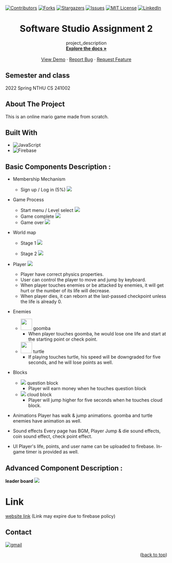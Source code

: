 

<a name="readme-top"></a>

<!-- PROJECT SHIELDS -->
[![Contributors][contributors-shield]][contributors-url]
[![Forks][forks-shield]][forks-url]
[![Stargazers][stars-shield]][stars-url]
[![Issues][issues-shield]][issues-url]
[![MIT License][license-shield]][license-url]
[![LinkedIn][linkedin-shield]][linkedin-url]

# <center>Software Studio Assignment 2</center>

<div align="center">

  <p align="center">
    project_description
    <br />
    <a href="https://github.com/Lewis-Tsai/Software-Studio-Assignment-02"><strong>Explore the docs »</strong></a>
    <br />
    <br />
    <a href="https://github.com/Lewis-Tsai/Software-Studio-Assignment-02">View Demo</a>
    ·
    <a href="https://github.com/Lewis-Tsai/Software-Studio-Assignment-02/issues">Report Bug</a>
    ·
    <a href="https://github.com/Lewis-Tsai/Software-Studio-Assignment-02/issues">Request Feature</a>
  </p>
</div>

## Semester and class
2022 Spring NTHU CS 241002	

<!-- ABOUT THE PROJECT -->
## About The Project
This is an online mario game made from scratch.

## Built With

* ![JavaScript](https://img.shields.io/badge/javascript-%23323330.svg?style=for-the-badge&logo=javascript&logoColor=%23F7DF1E)
* ![Firebase](https://img.shields.io/badge/Firebase-039BE5?style=for-the-badge&logo=Firebase&logoColor=white)

## Basic Components Description : 
* Membership Mechanism
  *  Sign up / Log in (5%)
![](https://i.imgur.com/e1dgVxf.png)

* Game Process
  * Start menu / Level select
![](https://i.imgur.com/IvNNUhR.png)
  * Game complete
![](https://i.imgur.com/5hdHMJr.png)
  * Game over
![](https://i.imgur.com/vJ4v36d.png)

* World map
  * Stage 1
![](https://i.imgur.com/jDoiQUH.png)

  * Stage 2
![](https://i.imgur.com/7z6W1mL.png)

* Player
![](https://i.imgur.com/6qe4Dvu.png)
  * Player have correct physics properties.
  * User can control the player to move and jump by keyboard.
  * When player touches enemies or be attacked by enemies, it will get hurt or the number of its life will decrease.
  * When player dies, it can reborn at the last-passed checkpoint unless the life is already 0.

* Enemies
  * <img src="https://i.imgur.com/cbOcSTk.png"  width="35" height="35"> goomba
    * When player touches goomba, he would lose one life and start at the starting point or check point.
  * <img src="https://i.imgur.com/tV9n0mt.png"  width="35" height="35"> turtle
    * If playing touches turtle, his speed will be downgraded for five seconds, and he will lose points as well.

* Blocks
  * ![](https://i.imgur.com/58XQtDR.png) question block 
    * Player will earn money when he touches question block
  * ![](https://i.imgur.com/RHhYHZ0.png) cloud block
    * Player will jump higher for five seconds when he touches cloud block.

* Animations
Player has walk & jump animations. goomba and turtle enemies have animation as well. 

* Sound effects
Every page has BGM, Player Jump & die sound effects, coin sound effect, check point effect.

* UI
Player's life, points, and user name can be uploaded to firebase. In-game timer is provided as well.

## Advanced Component Description : 

**leader board**
![](https://i.imgur.com/I4gRB5j.png)

# Link

[website link](https://software-studio-hw2-mario-game.web.app/) (Link may expire due to firebase policy)

## Contact

[![gmail][gmail]][gmail-url]

<p align="right">(<a href="#readme-top">back to top</a>)</p>

<!-- MARKDOWN LINKS & IMAGES -->
<!-- https://www.markdownguide.org/basic-syntax/#reference-style-links -->
[contributors-shield]: https://img.shields.io/github/contributors/Lewis-Tsai/Software-Studio-Assignment-02.svg?style=for-the-badge
[contributors-url]: https://github.com/Lewis-Tsai/Software-Studio-Assignment-02/contributors
[forks-shield]: https://img.shields.io/github/forks/Lewis-Tsai/Software-Studio-Assignment-02.svg?style=for-the-badge
[forks-url]: https://github.com/Lewis-Tsai/Software-Studio-Assignment-02/network/members
[stars-shield]: https://img.shields.io/github/stars/Lewis-Tsai/Software-Studio-Assignment-02.svg?style=for-the-badge
[stars-url]: https://github.com/Lewis-Tsai/Software-Studio-Assignment-02/stargazers
[issues-shield]: https://img.shields.io/github/issues/Lewis-Tsai/Software-Studio-Assignment-02.svg?style=for-the-badge
[issues-url]: https://github.com/Lewis-Tsai/Software-Studio-Assignment-02/issues
[license-shield]: https://img.shields.io/github/license/Lewis-Tsai/Software-Studio-Assignment-02.svg?style=for-the-badge
[license-url]: https://github.com/Lewis-Tsai/Software-Studio-Assignment-02/blob/master/license
[linkedin-shield]: https://img.shields.io/badge/-LinkedIn-black.svg?style=for-the-badge&logo=linkedin&colorB=555
[linkedin-url]: https://linkedin.com/in/lewis-tsai-7b570421a

[gmail]: https://img.shields.io/badge/Gmail-D14836?style=for-the-badge&logo=gmail&logoColor=white
[gmail-url]: mailto:A38050787@gmail.com